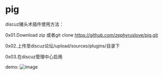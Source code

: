 # pig
discuz猪头术插件使用方法：

0x01.Download zip 或者git clone https://github.com/zephyruslove/pig.git

0x02.上传至discuz论坛/upload/sources/plugins/目录下

0x03.在discuz管理中心启用

demo:
![image](https://github.com/zephyruslove/pig/blob/master/pig.png)

